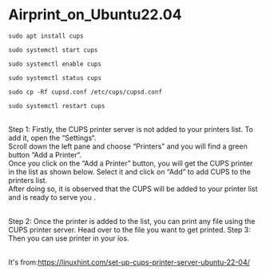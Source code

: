 # Airprint_on_Ubuntu22.04

```
sudo apt install cups
```
```
sudo systemctl start cups
```
```
sudo systemctl enable cups
```
```
sudo systemctl status cups
```

```
sudo cp -Rf cupsd.conf /etc/cups/cupsd.conf
```
```
sudo systemctl restart cups
```

<br>Step 1: Firstly, the CUPS printer server is not added to your printers list. To add it, open the “Settings“.
<br>Scroll down the left pane and choose “Printers” and you will find a green button “Add a Printer“.
<br>Once you click on the “Add a Printer” button, you will get the CUPS printer in the list as shown below. Select it and click on “Add” to add CUPS to the printers list.
<br>After doing so, it is observed that the CUPS will be added to your printer list and is ready to serve you .

<br>Step 2: Once the printer is added to the list, you can print any file using the CUPS printer server. Head over to the file you want to get printed. 
Step 3: Then you can use printer in your ios.


<br>It's from:https://linuxhint.com/set-up-cups-printer-server-ubuntu-22-04/

